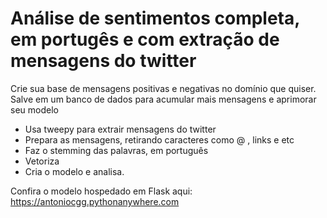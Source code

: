 # Análise de sentimentos completa, em portugês e com extração de mensagens do twitter
Crie sua base de mensagens positivas e negativas no domínio que quiser.
Salve em um banco de dados para acumular mais mensagens e aprimorar seu modelo


- Usa tweepy para extrair mensagens do twitter
- Prepara as mensagens, retirando caracteres como @ , links e etc
- Faz o stemming das palavras, em português
- Vetoriza
- Cria o modelo e  analisa. 


Confira o modelo hospedado em Flask aqui:  https://antoniocgg.pythonanywhere.com
